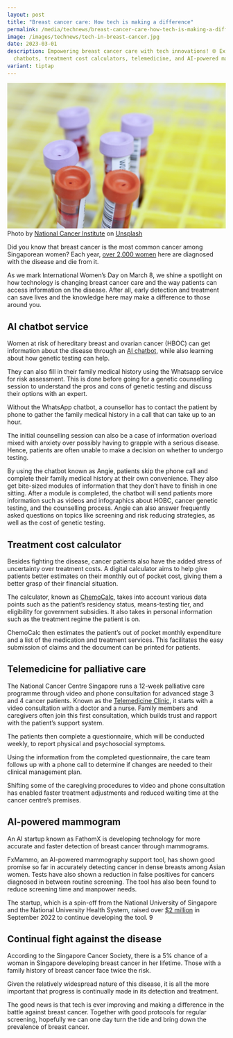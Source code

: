 ```yaml
---
layout: post
title: "Breast cancer care: How tech is making a difference"
permalink: /media/technews/breast-cancer-care-how-tech-is-making-a-difference/
image: /images/technews/tech-in-breast-cancer.jpg
date: 2023-03-01
description: Empowering breast cancer care with tech innovations! 🌐 Explore AI
  chatbots, treatment cost calculators, telemedicine, and AI-powered mammograms.
variant: tiptap
---
```

![Tech and breast cancer](/images/technews/tech-in-breast-cancer.jpg)
Photo by <a href="https://unsplash.com/@nci?utm_source=unsplash&amp;utm_medium=referral&amp;utm_content=creditCopyText">National Cancer Institute</a> on <a href="https://unsplash.com/photos/9k4Fglw6eFQ?utm_source=unsplash&amp;utm_medium=referral&amp;utm_content=creditCopyText">Unsplash</a>
    
Did you know that breast cancer is the most common cancer among Singaporean women? Each year, [over 2,000 women](https://www.singaporecancersociety.org.sg/learn-about-cancer/types-of-cancer/breast-cancer.html#overview) here are diagnosed with the disease and die from it. 

As we mark International Women’s Day on March 8, we shine a spotlight on how technology is changing breast cancer care and the way patients can access information on the disease. After all, early detection and treatment can save lives and the knowledge here may make a difference to those around you. 

## AI chatbot service

Women at risk of hereditary breast and ovarian cancer (HBOC) can get information about the disease through an [AI chatbot](https://www.nuhs.edu.sg/sites/nuhs/NUHS%20Assets/News%20Documents/NUHS%20Corp/Media%20Releases/2021/Media-Release-NCIS-BotMD-Meet-Angie-that-empowers-women-at-risk-of-hereditary-breast-cancer.pdf), while also learning about how genetic testing can help. 

They can also fill in their family medical history using the Whatsapp service for risk assessment. This is done before going for a genetic counselling session to understand the pros and cons of genetic testing and discuss their options with an expert.

Without the WhatsApp chatbot, a counsellor has to contact the patient by phone to gather the family medical history in a call that can take up to an hour. 

The initial counselling session can also be a case of information overload mixed with anxiety over possibly having to grapple with a serious disease. Hence, patients are often unable to make a decision on whether to undergo testing. 

By using the chatbot known as Angie, patients skip the phone call and complete their family medical history at their own convenience. They also get bite-sized modules of information that they don’t have to finish in one sitting. After a module is completed, the chatbot will send patients more information such as videos and infographics about HOBC, cancer genetic testing, and the counselling process.
Angie can also answer frequently asked questions on topics like screening and risk reducing strategies, as well as the cost of genetic testing.

## Treatment cost calculator

Besides fighting the disease, cancer patients also have the added stress of uncertainty over treatment costs. 
A digital calculator aims to help give patients better estimates on their monthly out of pocket cost, giving them a better grasp of their financial situation. 

The calculator, known as [ChemoCalc](https://www.channelnewsasia.com/singapore/calculator-cancer-chemotherapy-treatment-cost-subsidies-patients-ncis-botmd-2888921), takes into account various data points such as the patient’s residency status, means-testing tier, and eligibility for government subsidies. It also takes in personal information such as the treatment regime the patient is on. 

ChemoCalc then estimates the patient’s out of pocket monthly expenditure and a list of the medication and treatment services. This facilitates the easy submission of claims and the document can be printed for patients. 

## Telemedicine for palliative care

The National Cancer Centre Singapore runs a 12-week palliative care programme through video and phone consultation for advanced stage 3 and 4 cancer patients. Known as the [Telemedicine Clinic](https://www.nccs.com.sg/patient-care/Pages/bringing-cancer-care-to-the-home.aspx), it starts with a video consultation with a doctor and a nurse. Family members and caregivers often join this first consultation, which builds trust and rapport with the patient’s support system.

The patients then complete a questionnaire, which will be conducted weekly, to report physical and psychosocial symptoms.

Using the information from the completed questionnaire, the care team follows up with a phone call to determine if changes are needed to their clinical management plan.

Shifting some of the caregiving procedures to video and phone consultation has enabled faster treatment adjustments and reduced waiting time at the cancer centre’s premises. 

## AI-powered mammogram

An AI startup known as FathomX is developing technology for more accurate and faster detection of breast cancer through mammograms. 

FxMammo, an AI-powered mammography support tool, has shown good promise so far in accurately detecting cancer in dense breasts among Asian women. Tests have also shown a reduction in false positives for cancers diagnosed in between routine screening. The tool has also been found to reduce screening time and manpower needs. 

The startup, which is a spin-off from the National University of Singapore and the National University Health System, raised over [$2 million](https://www.mobihealthnews.com/news/asia/singaporean-startup-fathomx-scores-almost-2m-hasten-breast-cancer-ai-development) in September 2022 to continue developing the tool. 9

## Continual fight against the disease 

According to the Singapore Cancer Society, there is a 5% chance of a woman in Singapore developing breast cancer in her lifetime. Those with a family history of breast cancer face twice the risk. 

Given the relatively widespread nature of this disease, it is all the more important that progress is continually made in its detection and treatment. 

The good news is that tech is ever improving and making a difference in the battle against breast cancer. Together with good protocols for regular screening, hopefully we can one day turn the tide and bring down the prevalence of breast cancer.